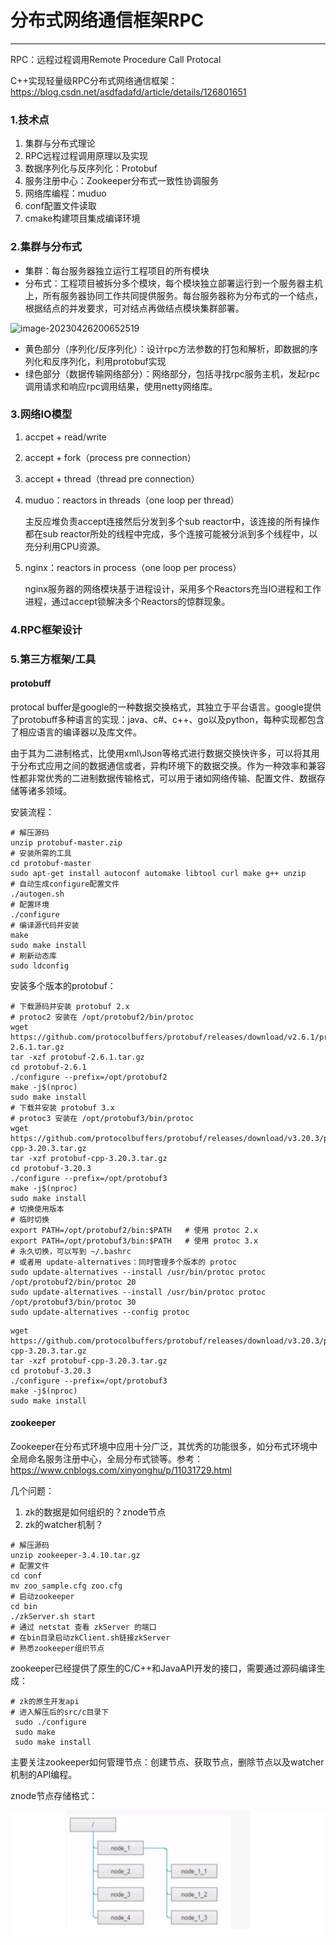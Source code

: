 # 分布式网络通信框架RPC

---

RPC：远程过程调用Remote Procedure Call Protocal

C++实现轻量级RPC分布式网络通信框架：https://blog.csdn.net/asdfadafd/article/details/126801651

### 1.技术点

1. 集群与分布式理论
2. RPC远程过程调用原理以及实现
3. 数据序列化与反序列化：Protobuf
4. 服务注册中心：Zookeeper分布式一致性协调服务
5. 网络库编程：muduo
6. conf配置文件读取
7. cmake构建项目集成编译环境

### 2.集群与分布式

- 集群：每台服务器独立运行工程项目的所有模块
- 分布式：工程项目被拆分多个模块，每个模块独立部署运行到一个服务器主机上，所有服务器协同工作共同提供服务。每台服务器称为分布式的一个结点，根据结点的并发要求，可对结点再做结点模块集群部署。

![image-20230426200652519](https://s2.loli.net/2023/04/26/BIKyRpa53wmOfsN.png)

- 黄色部分（序列化/反序列化）：设计rpc方法参数的打包和解析，即数据的序列化和反序列化，利用protobuf实现
- 绿色部分（数据传输网络部分）：网络部分，包括寻找rpc服务主机，发起rpc调用请求和响应rpc调用结果，使用netty网络库。

### 3.网络IO模型

1. accpet + read/write

2. accept + fork（process pre connection）

3. accept + thread（thread pre connection）

4. muduo：reactors in threads（one loop per thread）

   主反应堆负责accept连接然后分发到多个sub reactor中，该连接的所有操作都在sub reactor所处的线程中完成，多个连接可能被分派到多个线程中，以充分利用CPU资源。

5. nginx：reactors in process（one loop per process）

   nginx服务器的网络模块基于进程设计，采用多个Reactors充当IO进程和工作进程，通过accept锁解决多个Reactors的惊群现象。

### 4.RPC框架设计













### 5.第三方框架/工具

#### protobuff

protocal buffer是google的一种数据交换格式，其独立于平台语言。google提供了protobuff多种语言的实现：java、c#、c++、go以及python，每种实现都包含了相应语言的编译器以及库文件。

由于其为二进制格式，比使用xml\Json等格式进行数据交换快许多，可以将其用于分布式应用之间的数据通信或者，异构环境下的数据交换。作为一种效率和兼容性都非常优秀的二进制数据传输格式，可以用于诸如网络传输、配置文件、数据存储等诸多领域。

安装流程：

```shell
# 解压源码
unzip protobuf-master.zip
# 安装所需的工具
cd protobuf-master
sudo apt-get install autoconf automake libtool curl make g++ unzip
# 自动生成configure配置文件
./autogen.sh
# 配置环境
./configure
# 编译源代码并安装
make
sudo make install
# 刷新动态库
sudo ldconfig
```

安装多个版本的protobuf：

```shell
# 下载源码并安装 protobuf 2.x
# protoc2 安装在 /opt/protobuf2/bin/protoc
wget https://github.com/protocolbuffers/protobuf/releases/download/v2.6.1/protobuf-2.6.1.tar.gz
tar -xzf protobuf-2.6.1.tar.gz
cd protobuf-2.6.1
./configure --prefix=/opt/protobuf2
make -j$(nproc)
sudo make install
# 下载并安装 protobuf 3.x
# protoc3 安装在 /opt/protobuf3/bin/protoc
wget https://github.com/protocolbuffers/protobuf/releases/download/v3.20.3/protobuf-cpp-3.20.3.tar.gz
tar -xzf protobuf-cpp-3.20.3.tar.gz
cd protobuf-3.20.3
./configure --prefix=/opt/protobuf3
make -j$(nproc)
sudo make install
# 切换使用版本
# 临时切换
export PATH=/opt/protobuf2/bin:$PATH   # 使用 protoc 2.x
export PATH=/opt/protobuf3/bin:$PATH   # 使用 protoc 3.x
# 永久切换，可以写到 ~/.bashrc
# 或者用 update-alternatives：同时管理多个版本的 protoc
sudo update-alternatives --install /usr/bin/protoc protoc /opt/protobuf2/bin/protoc 20
sudo update-alternatives --install /usr/bin/protoc protoc /opt/protobuf3/bin/protoc 30
sudo update-alternatives --config protoc
```

```
wget https://github.com/protocolbuffers/protobuf/releases/download/v3.20.3/protobuf-cpp-3.20.3.tar.gz
tar -xzf protobuf-cpp-3.20.3.tar.gz
cd protobuf-3.20.3
./configure --prefix=/opt/protobuf3
make -j$(nproc)
sudo make install

```



#### zookeeper

Zookeeper在分布式环境中应用十分广泛，其优秀的功能很多，如分布式环境中全局命名服务注册中心，全局分布式锁等。参考：https://www.cnblogs.com/xinyonghu/p/11031729.html

几个问题：

1. zk的数据是如何组织的？znode节点
2. zk的watcher机制？

```shell
# 解压源码
unzip zookeeper-3.4.10.tar.gz
# 配置文件
cd conf
mv zoo_sample.cfg zoo.cfg
# 启动zookeeper
cd bin
./zkServer.sh start
# 通过 netstat 查看 zkServer 的端口
# 在bin目录启动zkClient.sh链接zkServer
# 熟悉zookeeper组织节点
```

zookeeper已经提供了原生的C/C++和JavaAPI开发的接口，需要通过源码编译生成：

```shell
# zk的原生开发api
# 进入解压后的src/c目录下
 sudo ./configure
 sudo make
 sudo make install
```

主要关注zookeeper如何管理节点：创建节点、获取节点，删除节点以及watcher机制的API编程。

znode节点存储格式：

![image-20250805141050032](assets/image-20250805141050032.png)





































